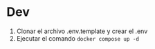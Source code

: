# Dev

1. Clonar el archivo .env.template y crear el .env
2. Ejecutar el comando `docker compose up -d`
